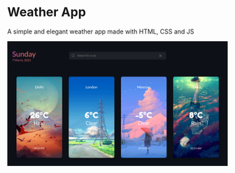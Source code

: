 # **Weather App**

A simple and elegant weather app made with HTML, CSS and JS

<a href="https://zakariyaq313.github.io/weather-app/"><kbd><img src="images/screen.png"></kbd></a>
